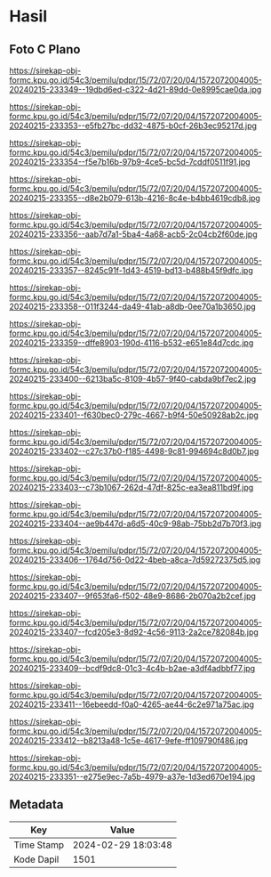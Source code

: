 # Hasil

## Foto C Plano

https://sirekap-obj-formc.kpu.go.id/54c3/pemilu/pdpr/15/72/07/20/04/1572072004005-20240215-233349--19dbd6ed-c322-4d21-89dd-0e8995cae0da.jpg

https://sirekap-obj-formc.kpu.go.id/54c3/pemilu/pdpr/15/72/07/20/04/1572072004005-20240215-233353--e5fb27bc-dd32-4875-b0cf-26b3ec95217d.jpg

https://sirekap-obj-formc.kpu.go.id/54c3/pemilu/pdpr/15/72/07/20/04/1572072004005-20240215-233354--f5e7b16b-97b9-4ce5-bc5d-7cddf0511f91.jpg

https://sirekap-obj-formc.kpu.go.id/54c3/pemilu/pdpr/15/72/07/20/04/1572072004005-20240215-233355--d8e2b079-613b-4216-8c4e-b4bb4619cdb8.jpg

https://sirekap-obj-formc.kpu.go.id/54c3/pemilu/pdpr/15/72/07/20/04/1572072004005-20240215-233356--aab7d7a1-5ba4-4a68-acb5-2c04cb2f60de.jpg

https://sirekap-obj-formc.kpu.go.id/54c3/pemilu/pdpr/15/72/07/20/04/1572072004005-20240215-233357--8245c91f-1d43-4519-bd13-b488b45f9dfc.jpg

https://sirekap-obj-formc.kpu.go.id/54c3/pemilu/pdpr/15/72/07/20/04/1572072004005-20240215-233358--011f3244-da49-41ab-a8db-0ee70a1b3650.jpg

https://sirekap-obj-formc.kpu.go.id/54c3/pemilu/pdpr/15/72/07/20/04/1572072004005-20240215-233359--dffe8903-190d-4116-b532-e651e84d7cdc.jpg

https://sirekap-obj-formc.kpu.go.id/54c3/pemilu/pdpr/15/72/07/20/04/1572072004005-20240215-233400--6213ba5c-8109-4b57-9f40-cabda9bf7ec2.jpg

https://sirekap-obj-formc.kpu.go.id/54c3/pemilu/pdpr/15/72/07/20/04/1572072004005-20240215-233401--f630bec0-279c-4667-b9f4-50e50928ab2c.jpg

https://sirekap-obj-formc.kpu.go.id/54c3/pemilu/pdpr/15/72/07/20/04/1572072004005-20240215-233402--c27c37b0-f185-4498-9c81-994694c8d0b7.jpg

https://sirekap-obj-formc.kpu.go.id/54c3/pemilu/pdpr/15/72/07/20/04/1572072004005-20240215-233403--c73b1067-262d-47df-825c-ea3ea811bd9f.jpg

https://sirekap-obj-formc.kpu.go.id/54c3/pemilu/pdpr/15/72/07/20/04/1572072004005-20240215-233404--ae9b447d-a6d5-40c9-98ab-75bb2d7b70f3.jpg

https://sirekap-obj-formc.kpu.go.id/54c3/pemilu/pdpr/15/72/07/20/04/1572072004005-20240215-233406--1764d756-0d22-4beb-a8ca-7d59272375d5.jpg

https://sirekap-obj-formc.kpu.go.id/54c3/pemilu/pdpr/15/72/07/20/04/1572072004005-20240215-233407--9f653fa6-f502-48e9-8686-2b070a2b2cef.jpg

https://sirekap-obj-formc.kpu.go.id/54c3/pemilu/pdpr/15/72/07/20/04/1572072004005-20240215-233407--fcd205e3-8d92-4c56-9113-2a2ce782084b.jpg

https://sirekap-obj-formc.kpu.go.id/54c3/pemilu/pdpr/15/72/07/20/04/1572072004005-20240215-233409--bcdf9dc8-01c3-4c4b-b2ae-a3df4adbbf77.jpg

https://sirekap-obj-formc.kpu.go.id/54c3/pemilu/pdpr/15/72/07/20/04/1572072004005-20240215-233411--16ebeedd-f0a0-4265-ae44-6c2e971a75ac.jpg

https://sirekap-obj-formc.kpu.go.id/54c3/pemilu/pdpr/15/72/07/20/04/1572072004005-20240215-233412--b8213a48-1c5e-4617-9efe-ff109790f486.jpg

https://sirekap-obj-formc.kpu.go.id/54c3/pemilu/pdpr/15/72/07/20/04/1572072004005-20240215-233351--e275e9ec-7a5b-4979-a37e-1d3ed670e194.jpg


## Metadata

| Key        | Value               |
| ---------- | ------------------- |
| Time Stamp | 2024-02-29 18:03:48 |
| Kode Dapil | 1501                |



